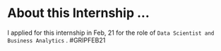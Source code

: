 # About this Internship ...
I applied for this internship in Feb, 21 for the role of `Data Scientist and Business Analytics` .
#GRIPFEB21
